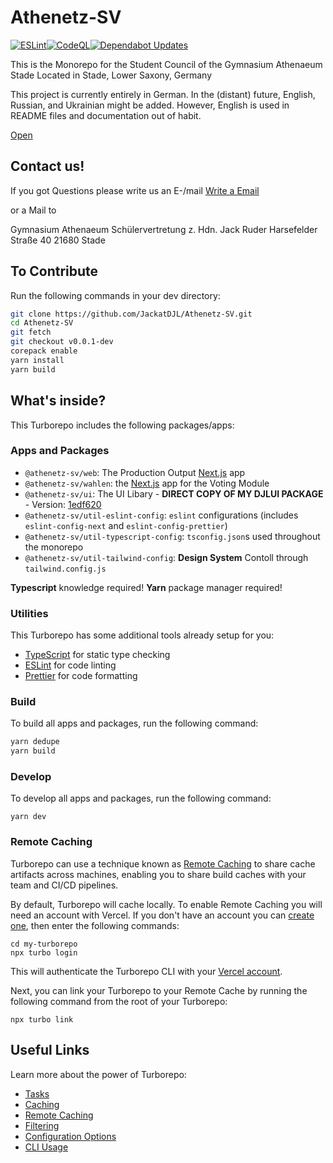 # Athenetz-SV
[![ESLint](https://github.com/JackatDJL/Athenetz-SV/actions/workflows/eslint.yml/badge.svg?branch=v0.0.1-dev)](https://github.com/JackatDJL/Athenetz-SV/actions/workflows/eslint.yml)[![CodeQL](https://github.com/JackatDJL/Athenetz-SV/actions/workflows/github-code-scanning/codeql/badge.svg?branch=v0.0.1-dev)](https://github.com/JackatDJL/Athenetz-SV/actions/workflows/github-code-scanning/codeql)[![Dependabot Updates](https://github.com/JackatDJL/Athenetz-SV/actions/workflows/dependabot/dependabot-updates/badge.svg?branch=v0.0.1-dev)](https://github.com/JackatDJL/Athenetz-SV/actions/workflows/dependabot/dependabot-updates)

This is the Monorepo for the Student Council of the Gymnasium Athenaeum Stade
Located in Stade, Lower Saxony, Germany

This project is currently entirely in German. In the (distant) future, English, Russian, and Ukrainian might be added.
However, English is used in README files and documentation out of habit.

[Open](https://athenetz-sv.vercel.app)

## Contact us!

If you got Questions please write us an E-/mail
[Write a Email](mailto:sv@athenetz.de?subject=%7BSubject%7D%20--%20SORT-REPO)

or a Mail to

Gymnasium Athenaeum
Schülervertretung
z. Hdn. Jack Ruder
Harsefelder Straße 40
21680 Stade

## To Contribute

Run the following commands in your dev directory:

```sh
git clone https://github.com/JackatDJL/Athenetz-SV.git
cd Athenetz-SV
git fetch
git checkout v0.0.1-dev
corepack enable
yarn install
yarn build
```

## What's inside?

This Turborepo includes the following packages/apps:

### Apps and Packages

- `@athenetz-sv/web`: The Production Output [Next.js](https://nextjs.org/) app
- `@athenetz-sv/wahlen`: the [Next.js](https://nextjs.org/) app for the Voting Module
- `@athenetz-sv/ui`: The UI Libary - **DIRECT COPY OF MY DJLUI PACKAGE** - Version: [1edf620](https://github.com/JnMProjects/DJLUI/commit/1edf62067684ba4c4659c2021a4c47712887461b)
- `@athenetz-sv/util-eslint-config`: `eslint` configurations (includes `eslint-config-next` and `eslint-config-prettier`)
- `@athenetz-sv/util-typescript-config`: `tsconfig.json`s used throughout the monorepo
- `@athenetz-sv/util-tailwind-config`: **Design System** Contoll through `tailwind.config.js`

**Typescript** knowledge required!
**Yarn** package manager required!

### Utilities

This Turborepo has some additional tools already setup for you:

- [TypeScript](https://www.typescriptlang.org/) for static type checking
- [ESLint](https://eslint.org/) for code linting
- [Prettier](https://prettier.io) for code formatting

### Build

To build all apps and packages, run the following command:

```sh
yarn dedupe
yarn build
```

### Develop

To develop all apps and packages, run the following command:

```
yarn dev
```

### Remote Caching

Turborepo can use a technique known as [Remote Caching](https://turbo.build/repo/docs/core-concepts/remote-caching) to share cache artifacts across machines, enabling you to share build caches with your team and CI/CD pipelines.

By default, Turborepo will cache locally. To enable Remote Caching you will need an account with Vercel. If you don't have an account you can [create one](https://vercel.com/signup), then enter the following commands:

```
cd my-turborepo
npx turbo login
```

This will authenticate the Turborepo CLI with your [Vercel account](https://vercel.com/docs/concepts/personal-accounts/overview).

Next, you can link your Turborepo to your Remote Cache by running the following command from the root of your Turborepo:

```
npx turbo link
```

## Useful Links

Learn more about the power of Turborepo:

- [Tasks](https://turbo.build/repo/docs/core-concepts/monorepos/running-tasks)
- [Caching](https://turbo.build/repo/docs/core-concepts/caching)
- [Remote Caching](https://turbo.build/repo/docs/core-concepts/remote-caching)
- [Filtering](https://turbo.build/repo/docs/core-concepts/monorepos/filtering)
- [Configuration Options](https://turbo.build/repo/docs/reference/configuration)
- [CLI Usage](https://turbo.build/repo/docs/reference/command-line-reference)
